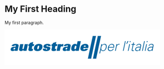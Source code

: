 <!DOCTYPE html>
<html>
<body>

<h1>My First Heading</h1>

<p>My first paragraph.</p>

<img src="logo.png" alt="Logo">

</body>
</html>
